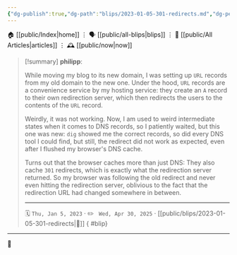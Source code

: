 ```yaml
---
{"dg-publish":true,"dg-path":"blips/2023-01-05-301-redirects.md","dg-permalink":"2023/01/05/301-redirects/","permalink":"/2023/01/05/301-redirects/","title":"philipp @ 2023-01-05"}
---
```



<div class="transclusion internal-embed is-loaded"><div class="markdown-embed">




🏠 [[public/Index\|home]]  ⋮ 🗣️ [[public/all-blips\|blips]] ⋮  📝 [[public/All Articles\|articles]]  ⋮ 🕰️ [[public/now\|now]]


</div></div>


> [!summary] **philipp**:
>
> While moving my blog to its new domain, I was setting up `URL` records from my old domain to the new one. Under the hood, `URL` records are a convenience service by my hosting service: they create an `A` record to their own redirection server, which then redirects the users to the contents of the `URL` record.
>
> Weirdly, it was not working. Now, I am used to weird intermediate states when it comes to DNS records, so I patiently waited, but this one was new: `dig` showed me the correct records, so did every DNS tool I could find, but still, the redirect did not work as expected, even after I flushed my browser's DNS cache.
>
> Turns out that the browser caches more than just DNS: They also cache `301` redirects, which is exactly what the redirection server returned. So my browser was following the old redirect and never even hitting the redirection server, oblivious to the fact that the redirection URL had changed somewhere in between.
> - - -
>
> 🗓️ <code>Thu, Jan 5, 2023</code>  · ✏️ <code> Wed, Apr 30, 2025</code>  · [[public/blips/2023-01-05-301-redirects\|🔗]]
{ #blip}


- - -

 👾
